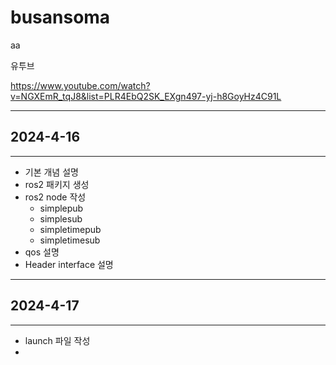 # busansoma
aa


유투브

https://www.youtube.com/watch?v=NGXEmR_tqJ8&list=PLR4EbQ2SK_EXgn497-yj-h8GoyHz4C91L

---
## 2024-4-16
---

- 기본 개념 설명
- ros2 패키지 생성
- ros2 node 작성
  - simplepub
  - simplesub
  - simpletimepub
  - simpletimesub
- qos 설명
- Header interface 설명
  
---
## 2024-4-17
---

- launch 파일 작성
- 